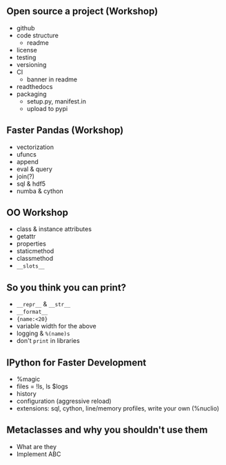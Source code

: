 ## Open source a project (Workshop)
- github
- code structure
    - readme
- license
- testing
- versioning
- CI
    - banner in readme
- readthedocs
- packaging
    - setup.py, manifest.in
    - upload to pypi

## Faster Pandas (Workshop)

- vectorization
- ufuncs
- append
- eval & query
- join(?)
- sql & hdf5
- numba & cython

## OO Workshop
- class & instance attributes
- getattr
- properties
- staticmethod
- classmethod
- `__slots__`

## So you think you can print?
- `__repr__` & `__str__`
- `__format__`
- `{name:<20}`
- variable width for the above
- logging & `%(name)s`
- don't `print` in libraries

## IPython for Faster Development
- %magic
- files = !ls, ls $logs
- history
- configuration (aggressive reload)
- extensions: sql, cython, line/memory profiles, write your own (%nuclio)

## Metaclasses and why you shouldn't use them
- What are they
- Implement ABC
